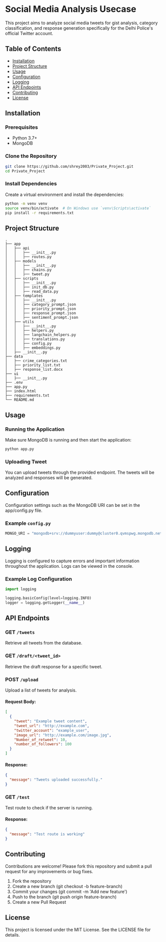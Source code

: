 # Social Media Analysis Usecase

This project aims to analyze social media tweets for gist analysis, category classification, and response generation specifically for the Delhi Police's official Twitter account.

## Table of Contents

- [Installation](#installation)
- [Project Structure](#project-structure)
- [Usage](#usage)
- [Configuration](#configuration)
- [Logging](#logging)
- [API Endpoints](#api-endpoints)
- [Contributing](#contributing)
- [License](#license)

## Installation

### Prerequisites

- Python 3.7+
- MongoDB

### Clone the Repository

```bash
git clone https://github.com/shrey2003/Private_Project.git
cd Private_Project
```
### Install Dependencies
Create a virtual environment and install the dependencies:

```bash
python -m venv venv
source venv/bin/activate  # On Windows use `venv\Scripts\activate`
pip install -r requirements.txt
```
## Project Structure
```
.
├── app
│   ├── api
│   │   ├── __init__.py
│   │   ├── routes.py
│   ├── models
│   │   ├── __init__.py
│   │   ├── chains.py
│   │   ├── tweet.py
│   ├── scripts
│   │   ├── __init__.py
│   │   ├── init_db.py
│   │   ├── read_data.py
│   ├── templates
│   │   ├── __init__.py
│   │   ├── category_prompt.json
│   │   ├── priority_prompt.json
│   │   ├── response_prompt.json
│   │   ├── sentiment_prompt.json
│   ├── utils
│   │   ├── __init__.py
│   │   ├── helpers.py
│   │   ├── langchain_helpers.py
│   │   ├── translations.py
│   │   ├── config.py
│   │   ├── embeddings.py
│   ├── __init__.py
├── data
│   ├── crime_categories.txt
│   ├── priority_list.txt
│   ├── response_list.docx
├── ui
│   ├── __init__.py
├── .env
├── app.py
├── index.html
├── requirements.txt
└── README.md

```
## Usage
### Running the Application
Make sure MongoDB is running and then start the application:

``` bash
python app.py
```
### Uploading Tweet
You can upload tweets through the provided endpoint. The tweets will be analyzed and responses will be generated.

## Configuration
Configuration settings such as the MongoDB URI can be set in the app/config.py file.

### Example `config.py`
```python
MONGO_URI = "mongodb+srv://dummyuser:dummy@cluster0.qvmspwg.mongodb.net/?retryWrites=true&w=majority&appName=Cluster0"
```

## Logging
Logging is configured to capture errors and important information throughout the application. Logs can be viewed in the console.

### Example Log Configuration
```python
import logging

logging.basicConfig(level=logging.INFO)
logger = logging.getLogger(__name__)
```

## API Endpoints
### GET `/tweets`
Retrieve all tweets from the database.

### GET `/draft/<tweet_id>`
Retrieve the draft response for a specific tweet.

### POST `/upload`
Upload a list of tweets for analysis.

#### Request Body:

```json
[
  {
    "tweet": "Example tweet content",
    "tweet_url": "http://example.com",
    "twitter_account": "example_user",
    "image_url": "http://example.com/image.jpg",
    "Number_of_retweet": 10,
    "number_of_followers": 100
  }
]
``` 
#### Response:

```json
{
  "message": "Tweets uploaded successfully."
}
```
### GET `/test`
Test route to check if the server is running.

#### Response:

```json
{
  "message": "Test route is working"
}
```
## Contributing
Contributions are welcome! Please fork this repository and submit a pull request for any improvements or bug fixes.

1) Fork the repository 
2) Create a new branch (git checkout -b feature-branch)
3) Commit your changes (git commit -m 'Add new feature')
4) Push to the branch (git push origin feature-branch)
5) Create a new Pull Request
## License
This project is licensed under the MIT License. See the LICENSE file for details.
